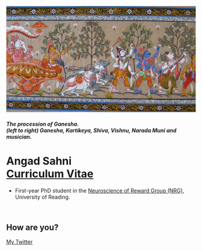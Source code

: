![](intro.png)
#### *The procession of Ganesha.* <br> *(left to right) Ganesha, Kartikeya, Shiva, Vishnu, Narada Muni and musician.*


# Angad Sahni <br> [Curriculum Vitae](CV.pdf)
- First-year PhD student in the [Neuroscience of Reward Group (NRG)](https://www.nrg-lab.co.uk/), University of Reading. <br>
<br>

 
## How are you?

[My Twitter](https://twitter.com/AngadSahni9)

